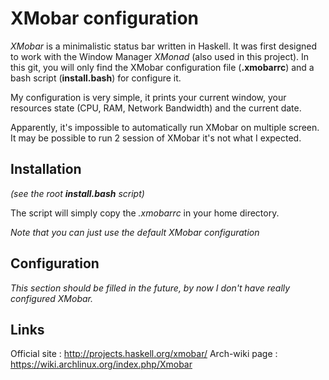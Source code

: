 # XMobar configuration

*XMobar* is a minimalistic status bar written in Haskell. It was first designed to work with the Window Manager *XMonad* (also used in this project).
In this git, you will only find the XMobar configuration file (**.xmobarrc**) and a bash script (**install.bash**) for configure it.

My configuration is very simple, it prints your current window, your resources state (CPU, RAM, Network Bandwidth) and the current date.

Apparently, it's impossible to automatically run XMobar on multiple screen. It may be possible to run 2 session of XMobar it's not what I expected.

## Installation

*(see the root **install.bash** script)*

The script will simply copy the *.xmobarrc* in your home directory.

*Note that you can just use the default XMobar configuration*

## Configuration

*This section should be filled in the future, by now I don't have really configured XMobar.*

## Links

Official site : http://projects.haskell.org/xmobar/
Arch-wiki page : https://wiki.archlinux.org/index.php/Xmobar

